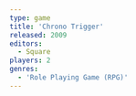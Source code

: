 ```yaml
---
type: game
title: 'Chrono Trigger'
released: 2009
editors: 
  - Square
players: 2
genres:
  - 'Role Playing Game (RPG)'
---
```

